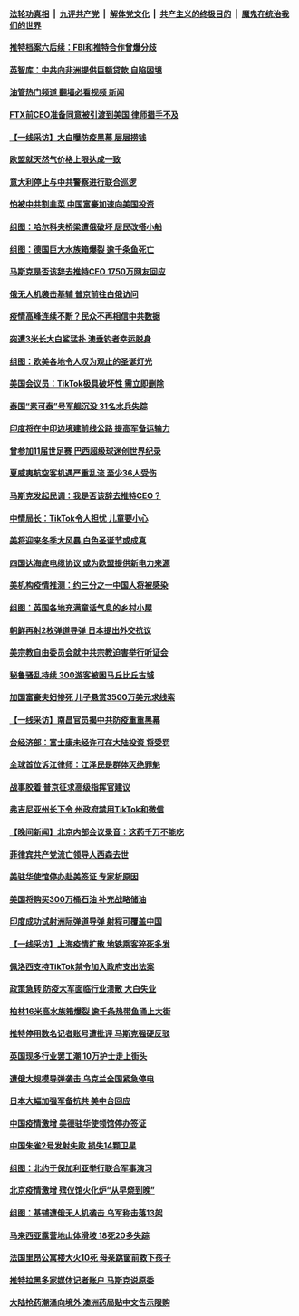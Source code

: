 ####  [法轮功真相](../../../../basic/blob/master/README.md?t=12201212) &nbsp;|&nbsp; [九评共产党](../../../../9ping.md/blob/master/README.md?t=12201212) &nbsp;|&nbsp; [解体党文化](../../../../jtdwh.md/blob/master/README.md?t=12201212)  &nbsp;|&nbsp; [共产主义的终极目的](../../../../gczydzjmd.md/blob/master/README.md?t=12201212) &nbsp;|&nbsp; [魔鬼在统治我们的世界](../../../../mgztzwmdsj.md/blob/master/README.md?t=12201212) 

#### [推特档案六后续：FBI和推特合作曾爆分歧](../pages/nsc418/n13887792.md?t=12201212) 

#### [英智库：中共向非洲提供巨额贷款 自陷困境](../pages/nsc418/n13887840.md?t=12201212) 

#### [油管热门频道 翻墙必看视频 新闻](http://129.146.143.75:81/youtube.html?12201212)

#### [FTX前CEO准备同意被引渡到美国 律师措手不及](../pages/nsc418/n13887866.md?t=12201212) 

#### [【一线采访】大白曝防疫黑幕 层层捞钱](../pages/nsc418/n13887676.md?t=12201212) 

#### [欧盟就天然气价格上限达成一致](../pages/nsc418/n13887812.md?t=12201212) 

#### [意大利停止与中共警察进行联合巡逻](../pages/nsc418/n13887808.md?t=12201212) 

#### [怕被中共割韭菜 中国富豪加速向美国投资](../pages/nsc418/n13887794.md?t=12201212) 

#### [组图：哈尔科夫桥梁遭俄破坏 居民改搭小船](../pages/nsc418/n13887631.md?t=12201212) 

#### [组图：德国巨大水族箱爆裂 逾千条鱼死亡](../pages/nsc418/n13887573.md?t=12201212) 

#### [马斯克是否该辞去推特CEO 1750万网友回应](../pages/nsc418/n13887768.md?t=12201212) 

#### [俄无人机袭击基辅 普京前往白俄访问](../pages/nsc418/n13887617.md?t=12201212) 


#### [疫情高峰连续不断？民众不再相信中共数据](../pages/nsc418/n13887570.md?t=12201212) 


#### [突遭3米长大白鲨猛扑 澳垂钓者幸运脱身](../pages/nsc418/n13887434.md?t=12201212) 

#### [组图：欧美各地令人叹为观止的圣诞灯光](../pages/nsc418/n13887352.md?t=12201212) 


#### [美国会议员：TikTok极具破坏性 需立即删除](../pages/nsc418/n13887771.md?t=12201212) 

#### [泰国“素可泰”号军舰沉没 31名水兵失踪](../pages/nsc418/n13887571.md?t=12201212) 

#### [印度将在中印边境建前线公路 提高军备运输力](../pages/nsc418/n13887537.md?t=12201212) 

#### [曾参加11届世足赛 巴西超级球迷创世界纪录](../pages/nsc418/n13887389.md?t=12201212) 

#### [夏威夷航空客机遇严重乱流 至少36人受伤](../pages/nsc418/n13887398.md?t=12201212) 

#### [马斯克发起民调：我是否该辞去推特CEO？](../pages/nsc418/n13887355.md?t=12201212) 

#### [中情局长：TikTok令人担忧 儿童要小心](../pages/nsc418/n13886411.md?t=12201212) 

#### [美将迎来冬季大风暴 白色圣诞节或成真](../pages/nsc418/n13887209.md?t=12201212) 

#### [四国达海底电缆协议 或为欧盟提供新电力来源](../pages/nsc418/n13887260.md?t=12201212) 

#### [美机构疫情推测：约三分之一中国人将被感染](../pages/nsc418/n13887194.md?t=12201212) 

#### [组图：英国各地充满童话气息的乡村小屋](../pages/nsc418/n13887157.md?t=12201212) 

#### [朝鲜再射2枚弹道导弹 日本提出外交抗议](../pages/nsc418/n13887055.md?t=12201212) 

#### [美宗教自由委员会就中共宗教迫害举行听证会](../pages/nsc418/n13886918.md?t=12201212) 

#### [秘鲁骚乱持续 300游客被困马丘比丘古城](../pages/nsc418/n13886896.md?t=12201212) 

#### [加国富豪夫妇惨死 儿子悬赏3500万美元求线索](../pages/nsc418/n13886865.md?t=12201212) 

#### [【一线采访】南昌官员揭中共防疫重重黑幕](../pages/nsc418/n13886703.md?t=12201212) 

#### [台经济部：富士康未经许可在大陆投资 将受罚](../pages/nsc418/n13886861.md?t=12201212) 

#### [全球首位诉江律师：江泽民是群体灭绝罪魁](../pages/nsc418/n13886803.md?t=12201212) 

#### [战事胶着 普京征求高级指挥官建议](../pages/nsc418/n13886794.md?t=12201212) 


#### [弗吉尼亚州长下令 州政府禁用TikTok和微信](../pages/nsc418/n13886676.md?t=12201212) 

#### [【晚间新闻】北京内部会议录音：这药千万不能吃](../pages/nsc418/n13886691.md?t=12201212) 

#### [菲律宾共产党流亡领导人西森去世](../pages/nsc418/n13886690.md?t=12201212) 

#### [美驻华使馆停办赴美签证 专家析原因](../pages/nsc418/n13886582.md?t=12201212) 

#### [美国将购买300万桶石油 补充战略储油](../pages/nsc418/n13886482.md?t=12201212) 

#### [印度成功试射洲际弹道导弹 射程可覆盖中国](../pages/nsc418/n13886447.md?t=12201212) 

#### [【一线采访】上海疫情扩散 地铁乘客猝死多发](../pages/nsc418/n13886278.md?t=12201212) 

#### [佩洛西支持TikTok禁令加入政府支出法案](../pages/nsc418/n13886373.md?t=12201212) 

#### [政策急转 防疫大军面临行业溃散 大白失业](../pages/nsc418/n13886279.md?t=12201212) 

#### [柏林16米高水族箱爆裂 逾千条热带鱼涌上大街](../pages/nsc418/n13886289.md?t=12201212) 

#### [推特停用数名记者账号遭批评 马斯克强硬反驳](../pages/nsc418/n13885785.md?t=12201212) 

#### [英国现多行业罢工潮 10万护士走上街头](../pages/nsc418/n13886355.md?t=12201212) 

#### [遭俄大规模导弹袭击 乌克兰全国紧急停电](../pages/nsc418/n13886332.md?t=12201212) 

#### [日本大幅加强军备抗共 美中台回应](../pages/nsc418/n13886331.md?t=12201212) 

#### [中国疫情激增 美德驻华使领馆停办签证](../pages/nsc418/n13886335.md?t=12201212) 

#### [中国朱雀2号发射失败 损失14颗卫星](../pages/nsc418/n13885136.md?t=12201212) 

#### [组图：北约于保加利亚举行联合军事演习](../pages/nsc418/n13886131.md?t=12201212) 

#### [北京疫情激增 殡仪馆火化炉“从早烧到晚”](../pages/nsc418/n13886237.md?t=12201212) 

#### [组图：基辅遭俄无人机袭击 乌军称击落13架](../pages/nsc418/n13886184.md?t=12201212) 

#### [马来西亚露营地山体滑坡 18死20多失踪](../pages/nsc418/n13886177.md?t=12201212) 

#### [法国里昂公寓楼大火10死 母亲跳窗前救下孩子](../pages/nsc418/n13886174.md?t=12201212) 

#### [推特拉黑多家媒体记者账户 马斯克说原委](../pages/nsc418/n13886169.md?t=12201212) 

#### [大陆抢药潮涌向境外 澳洲药局贴中文告示限购](../pages/nsc418/n13886157.md?t=12201212) 

<img src='http://gfw-breaker.win/goodnews/indexes/nsc418.md' width='0px' height='0px'/>
